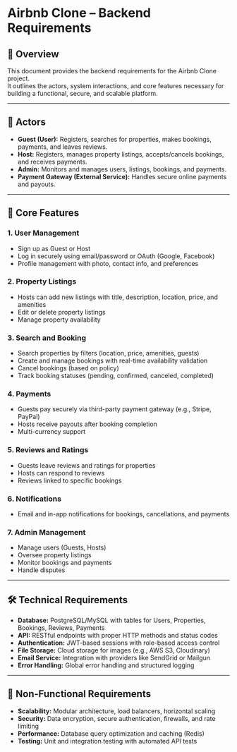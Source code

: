 # Airbnb Clone – Backend Requirements

## 📌 Overview
This document provides the backend requirements for the Airbnb Clone project.  
It outlines the actors, system interactions, and core features necessary for building a functional, secure, and scalable platform.

---

## 👥 Actors
- **Guest (User):** Registers, searches for properties, makes bookings, payments, and leaves reviews.
- **Host:** Registers, manages property listings, accepts/cancels bookings, and receives payments.
- **Admin:** Monitors and manages users, listings, bookings, and payments.
- **Payment Gateway (External Service):** Handles secure online payments and payouts.

---

## 🔑 Core Features

### 1. User Management
- Sign up as Guest or Host
- Log in securely using email/password or OAuth (Google, Facebook)
- Profile management with photo, contact info, and preferences

### 2. Property Listings
- Hosts can add new listings with title, description, location, price, and amenities
- Edit or delete property listings
- Manage property availability

### 3. Search and Booking
- Search properties by filters (location, price, amenities, guests)
- Create and manage bookings with real-time availability validation
- Cancel bookings (based on policy)
- Track booking statuses (pending, confirmed, canceled, completed)

### 4. Payments
- Guests pay securely via third-party payment gateway (e.g., Stripe, PayPal)
- Hosts receive payouts after booking completion
- Multi-currency support

### 5. Reviews and Ratings
- Guests leave reviews and ratings for properties
- Hosts can respond to reviews
- Reviews linked to specific bookings

### 6. Notifications
- Email and in-app notifications for bookings, cancellations, and payments

### 7. Admin Management
- Manage users (Guests, Hosts)
- Oversee property listings
- Monitor bookings and payments
- Handle disputes

---

## 🛠️ Technical Requirements
- **Database:** PostgreSQL/MySQL with tables for Users, Properties, Bookings, Reviews, Payments  
- **API:** RESTful endpoints with proper HTTP methods and status codes  
- **Authentication:** JWT-based sessions with role-based access control  
- **File Storage:** Cloud storage for images (e.g., AWS S3, Cloudinary)  
- **Email Service:** Integration with providers like SendGrid or Mailgun  
- **Error Handling:** Global error handling and structured logging  

---

## 🚀 Non-Functional Requirements
- **Scalability:** Modular architecture, load balancers, horizontal scaling  
- **Security:** Data encryption, secure authentication, firewalls, and rate limiting  
- **Performance:** Database query optimization and caching (Redis)  
- **Testing:** Unit and integration testing with automated API tests
  
